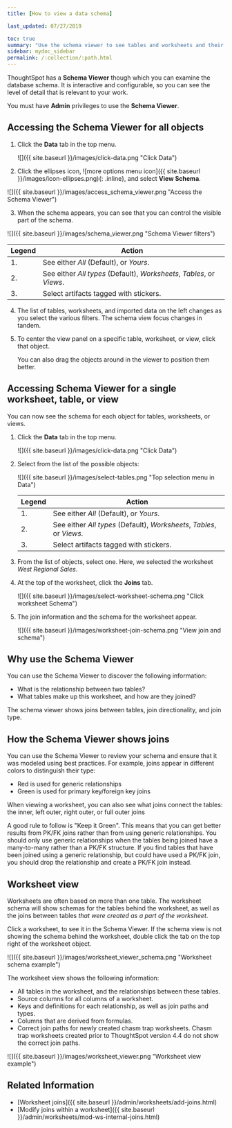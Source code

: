 ```yaml
---
title: [How to view a data schema]

last_updated: 07/27/2019

toc: true
summary: "Use the schema viewer to see tables and worksheets and their relationships. "
sidebar: mydoc_sidebar
permalink: /:collection/:path.html
---
```

ThoughtSpot has a **Schema Viewer** though which you can examine the database schema. It is interactive and configurable, so you can see the level of detail that is relevant to your work.

You must have **Admin** privileges to use the **Schema Viewer**.

## Accessing the Schema Viewer for all objects

1. Click the **Data** tab in the top menu.  

   ![]({{ site.baseurl }}/images/click-data.png "Click Data")

2. Click the ellipses icon,
 ![more options menu icon]({{ site.baseurl }}/images/icon-ellipses.png){: .inline},
and select **View Schema**.

 ![]({{ site.baseurl }}/images/access_schema_viewer.png "Access the Schema
 Viewer")

3. When the schema appears, you can see that you can control the visible part of the schema.

 ![]({{ site.baseurl }}/images/schema_viewer.png "Schema Viewer filters")


   | Legend | Action |
   | --- | --- |
   | 1. | See either _All_ \(Default\), or _Yours_. |
   | 2. | See either _All types_ \(Default\), _Worksheets_, _Tables_, or _Views_. |
   | 3. | Select artifacts tagged with stickers. |


4. The list of tables, worksheets, and imported data on the left changes as you select the various filters. The schema view focus changes in tandem.

5. To center the view panel on a specific table, worksheet, or view, click that object.

   You can also drag the objects around in the viewer to position them better.

## Accessing Schema Viewer for a single worksheet, table, or view

You can now see the schema for each object for tables, worksheets, or views.

1. Click the **Data** tab in the top menu.  

   ![]({{ site.baseurl }}/images/click-data.png "Click Data")

2. Select from the list of the possible objects:

   ![]({{ site.baseurl }}/images/select-tables.png "Top selection menu in Data")


   | Legend | Action |
   | --- | --- |
   | 1. | See either _All_ \(Default\), or _Yours_. |
   | 2. | See either _All types_ \(Default\), _Worksheets_, _Tables_, or _Views_. |
   | 3. | Select artifacts tagged with stickers. |

3. From the list of objects, select one. Here, we selected the worksheet _West Regional Sales_.

4. At the top of the worksheet, click the **Joins** tab.

   ![]({{ site.baseurl }}/images/select-worksheet-schema.png "Click worksheet Schema")

5. The join information and the schema for the worksheet appear.  

   ![]({{ site.baseurl }}/images/worksheet-join-schema.png "View join and schema")



## Why use the Schema Viewer

You can use the Schema Viewer to discover the following information:

-   What is the relationship between two tables?
-   What tables make up this worksheet, and how are they joined?

The schema viewer shows joins between tables, join directionality, and join type.

<!-- ()
(whether they are Foreign Key to Primary Key, relationship joins, or joins
defined by users through the web interface). Use the **Table** list to find a
specific table or worksheet.-->

## How the Schema Viewer shows joins

You can use the Schema Viewer to review your schema and ensure that it was
modeled using best practices. For example, joins appear in different colors to distinguish their type:

* Red is used for generic relationships
* Green is used for primary key/foreign key joins

When viewing a worksheet, you can also see what joins connect the tables: the inner, left outer, right outer, or full outer joins

A good rule to follow is "Keep it Green". This means that you can get better results from PK/FK joins rather than from using generic relationships. You should only use generic relationships when the tables being joined have a many-to-many rather than a PK/FK structure. If you find tables that have been joined using a generic relationship, but could have used a PK/FK join, you should drop the relationship and create a PK/FK join instead.

## Worksheet view

Worksheets are often based on more than one table. The worksheet schema will
show schemas for the tables behind the worksheet, as well as the joins between
tables _that were created as a part of the worksheet_.

Click a worksheet, to see it in the Schema Viewer. If the schema view is not showing the schema behind the worksheet, double click the tab on the top right of the worksheet object.

![]({{ site.baseurl }}/images/worksheet_viewer_schema.png "Worksheet schema example")


The worksheet view shows the following information:

-   All tables in the worksheet, and the relationships between these tables.
-   Source columns for all columns of a worksheet.
-   Keys and definitions for each relationship, as well as join paths and types.
-   Columns that are derived from formulas.
-   Correct join paths for newly created chasm trap worksheets. Chasm trap worksheets created prior to ThoughtSpot version 4.4 do not show the correct join paths.

 ![]({{ site.baseurl }}/images/worksheet_viewer.png "Worksheet view example")

## Related Information

-   [Worksheet joins]({{ site.baseurl }}/admin/worksheets/add-joins.html)
-   [Modify joins within a worksheet]({{ site.baseurl }}/admin/worksheets/mod-ws-internal-joins.html)
